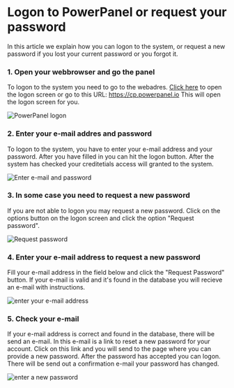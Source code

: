 ﻿# Logon to PowerPanel or request your password
In this article we explain how you can logon to the system, or request a new password if you lost your current password or you forgot it. 

### 1. Open your webbrowser and go the panel
To logon to the system you need to go to the webadres. [Click here](https://cp.powerpanel.io) to open the logon screen or go to this URL: https://cp.powerpanel.io
This will open the logon screen for you.

![PowerPanel logon](/supportpages/images/powerpanel-logon.png)


### 2. Enter your e-mail addres and password
To logon to the system, you have to enter your e-mail address and your password. After you have filled in you can hit the logon button. After the system has checked your creditetials access will granted to the system.

![Enter e-mail and password](/supportpages/images/powerpanel-logon-filledin.png)


### 3. In some case you need to request a new password 
If you are not able to logon you may request a new password. Click on the options button on the logon screen and click the option "Request password". 

![Request password](/supportpages/images/powerpanel-request-pwd.png)


### 4. Enter your e-mail address to request a new password
Fill your e-mail address in the field below and click the "Request Password" button. If your e-mail is valid and it's found in the database you will recieve an e-mail with instructions.

![enter your e-mail address](/supportpages/images/powerpanel-request-pwd-email.png)


### 5. Check your e-mail
If your e-mail address is correct and found in the database, there will be send an e-mail. In this e-mail is a link to reset a new password for your account. Click on this link and you will send to the page where you can provide a new password.
After the password has accepted you can logon. There will be send out a confirmation e-mail your password has changed.

![enter a new password](/supportpages/images/powerpanel-enter-new-password.png)